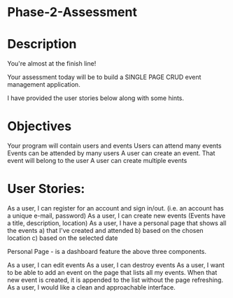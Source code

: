 # Phase-2-Assessment

# Description

You're almost at the finish line!

Your assessment today will be to build a SINGLE PAGE CRUD event management application.

I have provided the user stories below along with some hints.

# Objectives
Your program will contain users and events
Users can attend many events
Events can be attended by many users
A user can create an event. That event will belong to the user
A user can create multiple events

# User Stories:
As a user, I can register for an account and sign in/out. (i.e. an account has a unique e-mail, password)
As a user, I can create new events (Events have a title, description, location)
As a user, I have a personal page that shows all the events 
a) that I've created and attended
b) based on the chosen location
c) based on the selected date

Personal Page - is a dashboard feature the above three components.

As a user, I can edit events
As a user, I can destroy events
As a user, I want to be able to add an event on the page that lists all my events. When that new event is created, it is appended to the list without the page refreshing.
As a user, I would like a clean and approachable interface.
